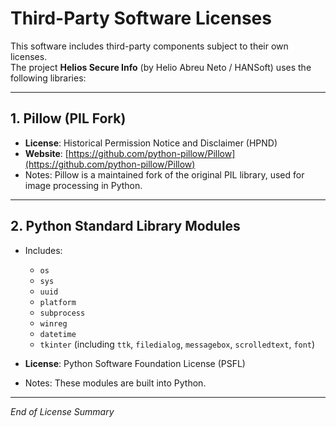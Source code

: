 # Third-Party Software Licenses

This software includes third-party components subject to their own licenses.  
The project **Helios Secure Info** (by Helio Abreu Neto / HANSoft) uses the following libraries:

---

## 1. Pillow (PIL Fork)
- **License**: Historical Permission Notice and Disclaimer (HPND)  
- **Website**: [https://github.com/python-pillow/Pillow](https://github.com/python-pillow/Pillow)  
- Notes: Pillow is a maintained fork of the original PIL library, used for image processing in Python.  

---

## 2. Python Standard Library Modules
- Includes:  
  - `os`  
  - `sys`  
  - `uuid`  
  - `platform`  
  - `subprocess`  
  - `winreg`  
  - `datetime`  
  - `tkinter` (including `ttk`, `filedialog`, `messagebox`, `scrolledtext`, `font`)  

- **License**: Python Software Foundation License (PSFL)  
- Notes: These modules are built into Python.
---

_End of License Summary_
